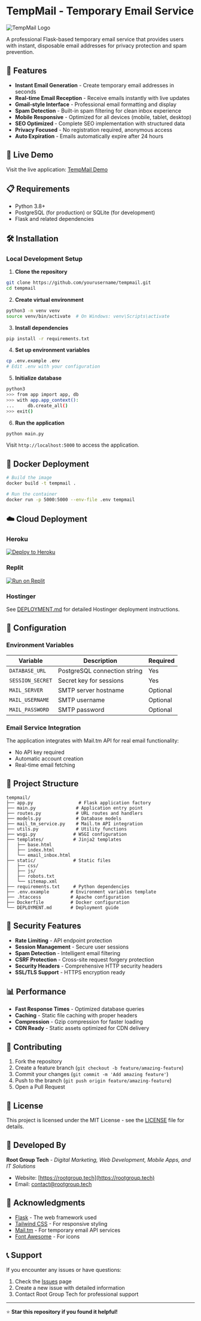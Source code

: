 # TempMail - Temporary Email Service

![TempMail Logo](https://via.placeholder.com/400x100/2563eb/ffffff?text=TempMail)

A professional Flask-based temporary email service that provides users with instant, disposable email addresses for privacy protection and spam prevention.

## 🌟 Features

- **Instant Email Generation** - Create temporary email addresses in seconds
- **Real-time Email Reception** - Receive emails instantly with live updates
- **Gmail-style Interface** - Professional email formatting and display
- **Spam Detection** - Built-in spam filtering for clean inbox experience
- **Mobile Responsive** - Optimized for all devices (mobile, tablet, desktop)
- **SEO Optimized** - Complete SEO implementation with structured data
- **Privacy Focused** - No registration required, anonymous access
- **Auto Expiration** - Emails automatically expire after 24 hours

## 🚀 Live Demo

Visit the live application: [TempMail Demo](https://your-domain.com)

## 📋 Requirements

- Python 3.8+
- PostgreSQL (for production) or SQLite (for development)
- Flask and related dependencies

## 🛠️ Installation

### Local Development Setup

1. **Clone the repository**
```bash
git clone https://github.com/yourusername/tempmail.git
cd tempmail
```

2. **Create virtual environment**
```bash
python3 -m venv venv
source venv/bin/activate  # On Windows: venv\Scripts\activate
```

3. **Install dependencies**
```bash
pip install -r requirements.txt
```

4. **Set up environment variables**
```bash
cp .env.example .env
# Edit .env with your configuration
```

5. **Initialize database**
```bash
python3
>>> from app import app, db
>>> with app.app_context():
...     db.create_all()
>>> exit()
```

6. **Run the application**
```bash
python main.py
```

Visit `http://localhost:5000` to access the application.

## 🐳 Docker Deployment

```bash
# Build the image
docker build -t tempmail .

# Run the container
docker run -p 5000:5000 --env-file .env tempmail
```

## ☁️ Cloud Deployment

### Heroku
[![Deploy to Heroku](https://www.herokucdn.com/deploy/button.svg)](https://heroku.com/deploy)

### Replit
[![Run on Replit](https://repl.it/badge/github/yourusername/tempmail)](https://repl.it/github/yourusername/tempmail)

### Hostinger
See [DEPLOYMENT.md](DEPLOYMENT.md) for detailed Hostinger deployment instructions.

## 🔧 Configuration

### Environment Variables

| Variable | Description | Required |
|----------|-------------|----------|
| `DATABASE_URL` | PostgreSQL connection string | Yes |
| `SESSION_SECRET` | Secret key for sessions | Yes |
| `MAIL_SERVER` | SMTP server hostname | Optional |
| `MAIL_USERNAME` | SMTP username | Optional |
| `MAIL_PASSWORD` | SMTP password | Optional |

### Email Service Integration

The application integrates with Mail.tm API for real email functionality:
- No API key required
- Automatic account creation
- Real-time email fetching

## 📁 Project Structure

```
tempmail/
├── app.py                 # Flask application factory
├── main.py               # Application entry point
├── routes.py             # URL routes and handlers
├── models.py             # Database models
├── mail_tm_service.py    # Mail.tm API integration
├── utils.py              # Utility functions
├── wsgi.py              # WSGI configuration
├── templates/           # Jinja2 templates
│   ├── base.html
│   ├── index.html
│   └── email_inbox.html
├── static/              # Static files
│   ├── css/
│   ├── js/
│   ├── robots.txt
│   └── sitemap.xml
├── requirements.txt     # Python dependencies
├── .env.example        # Environment variables template
├── .htaccess           # Apache configuration
├── Dockerfile          # Docker configuration
└── DEPLOYMENT.md       # Deployment guide
```

## 🔐 Security Features

- **Rate Limiting** - API endpoint protection
- **Session Management** - Secure user sessions
- **Spam Detection** - Intelligent email filtering
- **CSRF Protection** - Cross-site request forgery protection
- **Security Headers** - Comprehensive HTTP security headers
- **SSL/TLS Support** - HTTPS encryption ready

## 📊 Performance

- **Fast Response Times** - Optimized database queries
- **Caching** - Static file caching with proper headers
- **Compression** - Gzip compression for faster loading
- **CDN Ready** - Static assets optimized for CDN delivery

## 🤝 Contributing

1. Fork the repository
2. Create a feature branch (`git checkout -b feature/amazing-feature`)
3. Commit your changes (`git commit -m 'Add amazing feature'`)
4. Push to the branch (`git push origin feature/amazing-feature`)
5. Open a Pull Request

## 📝 License

This project is licensed under the MIT License - see the [LICENSE](LICENSE) file for details.

## 🏢 Developed By

**Root Group Tech** - *Digital Marketing, Web Development, Mobile Apps, and IT Solutions*

- Website: [https://rootgroup.tech](https://rootgroup.tech)
- Email: contact@rootgroup.tech

## 🙏 Acknowledgments

- [Flask](https://flask.palletsprojects.com/) - The web framework used
- [Tailwind CSS](https://tailwindcss.com/) - For responsive styling
- [Mail.tm](https://mail.tm/) - For temporary email API services
- [Font Awesome](https://fontawesome.com/) - For icons

## 📞 Support

If you encounter any issues or have questions:

1. Check the [Issues](https://github.com/yourusername/tempmail/issues) page
2. Create a new issue with detailed information
3. Contact Root Group Tech for professional support

---

⭐ **Star this repository if you found it helpful!**